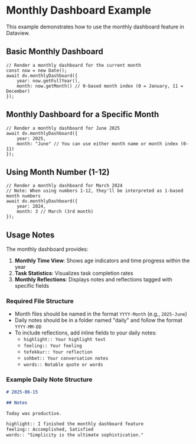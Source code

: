 # Monthly Dashboard Example

This example demonstrates how to use the monthly dashboard feature in Dataview.

## Basic Monthly Dashboard

```dataviewjs
// Render a monthly dashboard for the current month
const now = new Date();
await dv.monthlyDashboard({
    year: now.getFullYear(),
    month: now.getMonth() // 0-based month index (0 = January, 11 = December)
});
```

## Monthly Dashboard for a Specific Month

```dataviewjs
// Render a monthly dashboard for June 2025
await dv.monthlyDashboard({
    year: 2025,
    month: "June" // You can use either month name or month index (0-11)
});
```

## Using Month Number (1-12)

```dataviewjs
// Render a monthly dashboard for March 2024
// Note: When using numbers 1-12, they'll be interpreted as 1-based month numbers
await dv.monthlyDashboard({
    year: 2024,
    month: 3 // March (3rd month)
});
```

## Usage Notes

The monthly dashboard provides:

1. **Monthly Time View**: Shows age indicators and time progress within the year
2. **Task Statistics**: Visualizes task completion rates
3. **Monthly Reflections**: Displays notes and reflections tagged with specific fields

### Required File Structure

- Month files should be named in the format `YYYY-Month` (e.g., `2025-June`)
- Daily notes should be in a folder named "daily" and follow the format `YYYY-MM-DD`
- To include reflections, add inline fields to your daily notes:
  - `highlight:: Your highlight text`
  - `feeling:: Your feeling`
  - `tefekkur:: Your reflection`
  - `sohbet:: Your conversation notes`
  - `words:: Notable quote or words`

### Example Daily Note Structure

```markdown
# 2025-06-15

## Notes

Today was productive.

highlight:: I finished the monthly dashboard feature
feeling:: Accomplished, Satisfied
words:: "Simplicity is the ultimate sophistication."
``` 